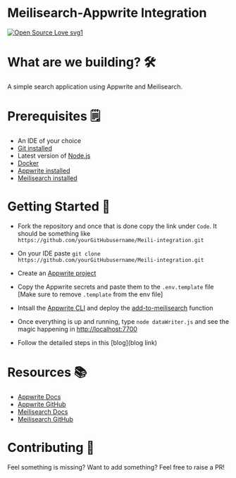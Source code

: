 # Meilisearch-Appwrite Integration
[![Open Source Love svg1](https://badges.frapsoft.com/os/v1/open-source.svg?v=103)](https://github.com/ellerbrock/open-source-badges/)

# What are we building? 🛠️
A simple search application using Appwrite and Meilisearch.

# Prerequisites 🗒️
- An IDE of your choice
- [Git installed](https://git-scm.com/book/en/v2/Getting-Started-Installing-Git)
- Latest version of [Node.js](https://nodejs.org/en/download/)
- [Docker](https://docs.docker.com/get-docker/)
- [Appwrite installed](https://appwrite.io/docs/installation)
- [Meilisearch installed](https://docs.meilisearch.com/learn/cookbooks/running_production.html#step-1-install-meilisearch)

# Getting Started 🛞
- Fork the repository and once that is done copy the link under `Code`. It should be something like `https://github.com/yourGitHubusername/Meili-integration.git`

- On your IDE paste `git clone https://github.com/yourGitHubusername/Meili-integration.git`

- Create an [Appwrite project](https://youtu.be/aO4mw8smXkI)

- Copy the Appwrite secrets and paste them to the `.env.template` file [Make sure to remove `.template` from the env file]

- Intsall the [Appwrite CLI](https://appwrite.io/docs/command-line#installation) and deploy the [add-to-meilisearch](https://github.com/Haimantika/Meili-integration/tree/master/functions/add-to-meilisearch) function

- Once everything is up and running, type `node dataWriter.js` and see the magic happening in [http://localhost:7700](http://localhost:7700)

- Follow the detailed steps in this [blog](blog link)

# Resources 📚

- [Appwrite Docs](https://appwrite.io/docs)
- [Appwrite GitHub](https://github.com/appwrite/appwrite)
- [Meilisearch Docs](https://docs.meilisearch.com/)
- [Meilisearch GitHub](https://github.com/meilisearch/meilisearch)

# Contributing 🤝
Feel something is missing? Want to add something? Feel free to raise a PR! 

